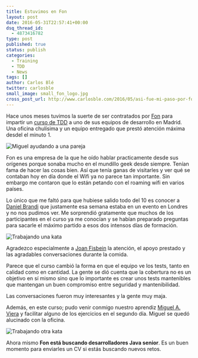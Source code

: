 ```yaml
---
title: Estuvimos en Fon
layout: post
date: 2016-05-31T22:57:41+00:00
dsq_thread_id:
  - 4873416782
type: post
published: true
status: publish
categories:
  - Training
  - TDD
  - News
tags: []
author: Carlos Blé
twitter: carlosble
small_image: small_fon_logo.jpg
cross_post_url: http://www.carlosble.com/2016/05/asi-fue-mi-paso-por-fon/
---
```

Hace unos meses tuvimos la suerte de ser contratados por <a href="https://fon.com/">Fon</a> para impartir un [curso de TDD](/curso-de-tdd/) a uno de sus equipos de desarrollo en Madrid. Una oficina chulísima y un equipo entregado que prestó atención máxima desdel el minuto 1.

<img src="/assets/fon_1.jpg" alt="Miguel ayudando a una pareja"/>

Fon es una empresa de la que he oído hablar practicamente desde sus orígenes porque sonaba mucho en el mundillo geek desde siempre. Tenían fama de hacer las cosas bien. Así que tenía ganas de visitarles y ver qué se contaban hoy en día donde el Wifi ya no parece tan importante. Sin embargo me contaron que lo están petando con el roaming wifi en varios países.

Lo único que me faltó para que hubiese salido todo del 10 es conocer a [Daniel Brandi](https://twitter.com/dbrandib) que justamente esa semana estaba en un evento en Londres y no nos pudimos ver. Me sorprendió gratamente que muchos de los participantes en el curso ya me conocían y se habían preparado preguntas para sacarle el máximo partido a esos dos intensos días de formación.

<img src="/assets/fon_2.jpg" alt="Trabajando una kata"/>

Agradezco especialmente a [Joan Fisbein](https://www.linkedin.com/in/joan-fisbein-1b515) la atención, el apoyo prestado y las agradables conversaciones durante la comida.

Parece que el curso cambió la forma en que el equipo ve los tests, tanto en calidad como en cantidad. La gente se dió cuenta que la cobertura no es un objetivo en sí mismo sino que lo importante es crear unos tests mantenibles que mantengan un buen compromiso entre seguridad y mantenibilidad.
  
Las conversaciones fueron muy interesantes y la gente muy maja. 

Además, en este curso; pudo venir conmigo nuestro aprendiz [Miguel A. Viera](https://twitter.com/mangelviera) y facilitar alguno de los ejercicios en el segundo día. Miguel se quedó alucinado con la oficina.

<img src="/assets/fon_3.jpg" alt="Trabajando otra kata"/>

Ahora mismo **Fon está buscando desarrolladores Java senior**. Es un buen momento para enviarles un CV si estás buscando nuevos retos. 
